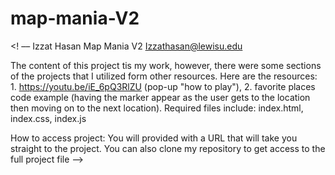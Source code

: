 # map-mania-V2
<! ––
Izzat Hasan
Map Mania V2
Izzathasan@lewisu.edu

The content of this project tis my work, however, there were some sections of the projects that I utilized form other resources.
Here are the resources: 1. https://youtu.be/iE_6pQ3RlZU (pop-up "how to play"), 2. favorite places code example (having the marker appear as the user gets to the location then moving on to the next location).
Required files include:
index.html,
index.css,
index.js

How to access project:
You will provided with a URL that will take you straight to the project.
You can also clone my repository to get access to the full project file
––>

